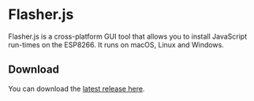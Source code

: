 # Flasher.js

Flasher.js is a cross-platform GUI tool that allows you to install JavaScript run-times on the ESP8266. It runs on macOS, Linux and Windows.

## Download

You can download the [latest release here](https://github.com/thingsSDK/flasher.js/releases).

